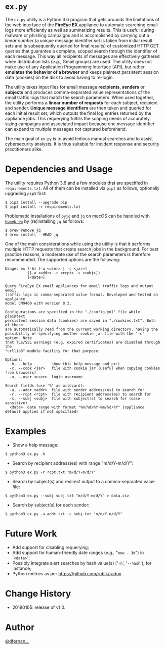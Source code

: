 # `ex.py`

The `ex.py` utility is a Python 3.6 program that gets arounds the limitations of the web interface of the **FireEye EX** appliance to automate searching email logs more efficiently as well as summarizing results. This is useful during malware or phishing campaigns and is accomplished by carrying out a *linear number* (a unique message identifier set is taken from initial result sets and is subsequently queried for final results) of customized HTTP GET queries that guarantee a complete, scoped search through the identifier of each message. This way all recipients of messages are effectively gathered when distribution lists (*e.g.*, Gmail groups) are used. The utility does not make use of any Application Programming Interface (API), but rather **emulates the behavior of a browser** and keeps plaintext persistent session data (cookies) on the disk to avoid having to re-login.

The utility takes input files for email message **recipients**, **senders** or **subjects** and produces comma-separated value representations of the email traffic logs that match the search parameters. When used together, the utility performs a **linear number of requests** for each subject, recipient and sender. **Unique message identifiers** are then taken and queried for each initial result set, which outputs the final log entries returned by the appliance jobs. This requerying fulfills the scoping needs of accurately sizing campaigns and associated impact because one message identifier can expand to multiple messages not captured beforehand.

The main goal of `ex.py` is to avoid tedious manual searches and to assist cybersecurity analysts. It is thus suitable for incident response and security practitioners alike.

# Dependencies and Usage

The utility requires Python 3.6 and a few modules that are specified in `requirements.txt`. All of them can be installed via `pip3` as follows, optionally upgrading `pip3` first:

```
$ pip3 install --upgrade pip
$ pip3 install -r requirements.txt
```

Problematic installations of `pyjq` and `jq` on macOS can be handled with [`homebrew`](https://brew.sh/) by (re)installing `jq` as follows:

```
$ brew remove jq
$ brew install --HEAD jq
```

One of the main considerations while using the utility is that it performs multiple HTTP requests that create search jobs in the background. For best practice reasons, a moderate use of the search parameters is therefore recommended. The supported options are the following:

```
Usage: ex [-h] [-u <user> | -c <jar>]
          ([-a <addr> -r <rcpt> -s <subj>])
          [<date>]

Query FireEye EX email appliances for email traffic logs and output email
traffic logs in comma-separated value format. Developed and tested on appliance
model CM9400 with version 8.3.

Configurations are specified in the "./config.yml" file while plaintext
persistent session data (cookies) are saved in "./cookies.txt". Both of these
are automatically read from the current working directory, having the
possibility of specifying another cookie jar file with the '-c' option. Note
that TLS/SSL warnings (e.g, expired certificates) are disabled through the
"urllib3" module facility for that purpose.

Options:
  -h, --help         show this help message and exit
  -c, --cook <jar>   file with cookie jar (useful when copying cookies from browsers)
  -u, --user <user>  login username

Search fields (use '%' as wildcard):
  -a, --addr <addr>  file with sender address(es) to search for
  -r, --rcpt <rcpt>  file with recipient address(es) to search for
  -s, --subj <subj>  file with subject(s) to search for (case sensitive)
  <date>  date range with format "%m/%d/%Y-%m/%d/%Y" (appliance default applies if not specified)
```

# Examples

* Show a help message:

```
$ python3 ex.py -h
```

* Search by recipient address(es) with range "m/d/Y-m/d/Y":

```
$ python3 ex.py -r rcpt.txt "m/d/Y-m/d/Y"
```

* Search by subject(s) and redirect output to a comma-separated value file:

```
$ python3 ex.py --subj subj.txt "m/d/Y-m/d/Y" > data.csv
```

* Search by subject(s) for each sender:

```
$ python3 ex.py -a addr.txt -s subj.txt "m/d/Y-m/d/Y"
```

# Future Work

* Add support for disabling requerying;
* Add support for human-friendly date ranges (*e.g.*, "`now - 3d`") in '`<date>`';
* Possibly integrate alert searches by hash value(s) ('`-h`', '`--hash`'), for instance;
* Python metrics as per https://github.com/rubik/radon.

# Change History

* 20190105: release of v1.0.

# Author

[@dfernan__](https://twitter.com/dfernan__)

